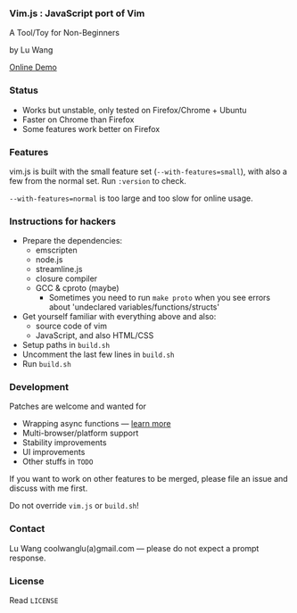 ### Vim.js : JavaScript port of Vim

A Tool/Toy for Non-Beginners

by Lu Wang

[Online Demo](http://coolwanglu.github.io/vim.js/web/vim.html)

### Status

- Works but unstable, only tested on Firefox/Chrome + Ubuntu
- Faster on Chrome than Firefox
- Some features work better on Firefox

### Features

vim.js is built with the small feature set (`--with-features=small`), with also a few from the normal set.
Run `:version` to check.

`--with-features=normal` is too large and too slow for online usage.


### Instructions for hackers

- Prepare the dependencies:
  - emscripten
  - node.js
  - streamline.js
  - closure compiler
  - GCC & cproto (maybe)
    - Sometimes you need to run `make proto` when you see errors about 'undeclared variables/functions/structs'
- Get yourself familiar with everything above and also:
  - source code of vim
  - JavaScript, and also HTML/CSS
- Setup paths in `build.sh`
- Uncomment the last few lines in `build.sh`
- Run `build.sh`

### Development

Patches are welcome and wanted for
- Wrapping async functions &mdash; [learn more](https://github.com/coolwanglu/vim.js/wiki/Sync-to-Async-Transformation)
- Multi-browser/platform support
- Stability improvements
- UI improvements
- Other stuffs in `TODO`

If you want to work on other features to be merged, please file an issue and discuss with me first.

Do not override `vim.js` or `build.sh`!

### Contact

Lu Wang coolwanglu(a)gmail.com &mdash; please do not expect a prompt response.

### License
Read `LICENSE`




